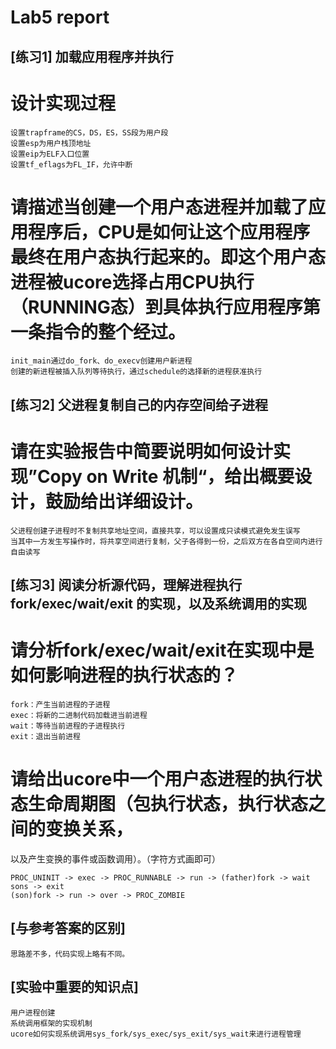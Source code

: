 # Lab5 report

## [练习1] 加载应用程序并执行

# 设计实现过程
```
设置trapframe的CS，DS，ES，SS段为用户段
设置esp为用户栈顶地址
设置eip为ELF入口位置
设置tf_eflags为FL_IF，允许中断
```

# 请描述当创建一个用户态进程并加载了应用程序后，CPU是如何让这个应用程序最终在用户态执行起来的。即这个用户态进程被ucore选择占用CPU执行（RUNNING态）到具体执行应用程序第一条指令的整个经过。
```
init_main通过do_fork、do_execv创建用户新进程
创建的新进程被插入队列等待执行，通过schedule的选择新的进程获准执行
```

## [练习2] 父进程复制自己的内存空间给子进程

# 请在实验报告中简要说明如何设计实现”Copy on Write 机制“，给出概要设计，鼓励给出详细设计。
```
父进程创建子进程时不复制共享地址空间，直接共享，可以设置成只读模式避免发生误写
当其中一方发生写操作时，将共享空间进行复制，父子各得到一份，之后双方在各自空间内进行自由读写
```

## [练习3] 阅读分析源代码，理解进程执行 fork/exec/wait/exit 的实现，以及系统调用的实现

# 请分析fork/exec/wait/exit在实现中是如何影响进程的执行状态的？
```
fork：产生当前进程的子进程
exec：将新的二进制代码加载进当前进程
wait：等待当前进程的子进程执行
exit：退出当前进程
```

# 请给出ucore中一个用户态进程的执行状态生命周期图（包执行状态，执行状态之间的变换关系，
以及产生变换的事件或函数调用）。（字符方式画即可）
```
PROC_UNINIT -> exec -> PROC_RUNNABLE -> run -> (father)fork -> wait sons -> exit 
(son)fork -> run -> over -> PROC_ZOMBIE
```

## [与参考答案的区别]
```
思路差不多，代码实现上略有不同。
```

## [实验中重要的知识点]
```
用户进程创建
系统调用框架的实现机制
ucore如何实现系统调用sys_fork/sys_exec/sys_exit/sys_wait来进行进程管理
```

